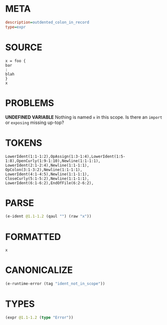 # META
~~~ini
description=outdented_colon_in_record
type=expr
~~~
# SOURCE
~~~roc
x = foo {
bar
:
blah
}
x
~~~
# PROBLEMS
**UNDEFINED VARIABLE**
Nothing is named `x` in this scope.
Is there an `import` or `exposing` missing up-top?

# TOKENS
~~~zig
LowerIdent(1:1-1:2),OpAssign(1:3-1:4),LowerIdent(1:5-1:8),OpenCurly(1:9-1:10),Newline(1:1-1:1),
LowerIdent(2:1-2:4),Newline(1:1-1:1),
OpColon(3:1-3:2),Newline(1:1-1:1),
LowerIdent(4:1-4:5),Newline(1:1-1:1),
CloseCurly(5:1-5:2),Newline(1:1-1:1),
LowerIdent(6:1-6:2),EndOfFile(6:2-6:2),
~~~
# PARSE
~~~clojure
(e-ident @1.1-1.2 (qaul "") (raw "x"))
~~~
# FORMATTED
~~~roc
x
~~~
# CANONICALIZE
~~~clojure
(e-runtime-error (tag "ident_not_in_scope"))
~~~
# TYPES
~~~clojure
(expr @1.1-1.2 (type "Error"))
~~~
